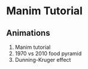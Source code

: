 # Manim Tutorial

## Animations

1. Manim tutorial
1. 1970 vs 2010 food pyramid
1. Dunning-Kruger effect
